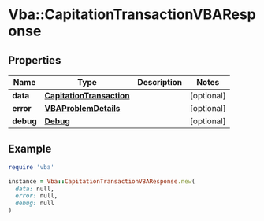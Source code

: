 # Vba::CapitationTransactionVBAResponse

## Properties

| Name | Type | Description | Notes |
| ---- | ---- | ----------- | ----- |
| **data** | [**CapitationTransaction**](CapitationTransaction.md) |  | [optional] |
| **error** | [**VBAProblemDetails**](VBAProblemDetails.md) |  | [optional] |
| **debug** | [**Debug**](Debug.md) |  | [optional] |

## Example

```ruby
require 'vba'

instance = Vba::CapitationTransactionVBAResponse.new(
  data: null,
  error: null,
  debug: null
)
```

